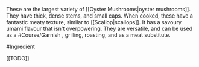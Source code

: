 These are the largest variety of [[Oyster Mushrooms|oyster mushrooms]]. They have thick, dense stems, and small caps. When cooked, these have a fantastic meaty texture, similar to [[Scallop|scallops]]. It has a savoury umami flavour that isn't overpowering. They are versatile, and can be used as a #Course/Garnish , grilling, roasting, and as a meat substitute.

#Ingredient

[[TODO]]